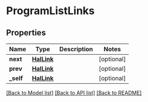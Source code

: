 # ProgramListLinks

## Properties
Name | Type | Description | Notes
------------ | ------------- | ------------- | -------------
**next** | [**HalLink**](HalLink.md) |  | [optional] 
**prev** | [**HalLink**](HalLink.md) |  | [optional] 
**_self** | [**HalLink**](HalLink.md) |  | [optional] 

[[Back to Model list]](../README.md#documentation-for-models) [[Back to API list]](../README.md#documentation-for-api-endpoints) [[Back to README]](../README.md)


